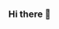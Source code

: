 ### Hi there 👋

<!--
**ashwinraiyani/ashwinraiyani** is a ✨ _special_ ✨ repository because its `README.md` (this file) appears on your GitHub profile.

Here are some ideas to get you started:

- 🔭 I’m currently working on Cloud 
- 🌱 I’m currently learning AWS Cloud Architect 
- 👯 I’m looking to collaborate on ...
- 🤔 I’m looking for help with Cloud Certifications
- 💬 Ask me about ...
- 📫 How to reach me: ...
- 😄 Pronouns: ...
- ⚡ Fun fact: ...
-->
